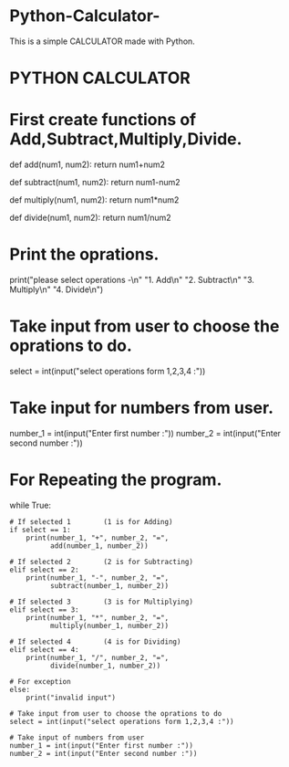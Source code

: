 # Python-Calculator-
This is a simple CALCULATOR made with Python.
# PYTHON CALCULATOR

# First create functions of Add,Subtract,Multiply,Divide.
def add(num1, num2):
    return num1+num2


def subtract(num1, num2):
    return num1-num2


def multiply(num1, num2):
    return num1*num2


def divide(num1, num2):
    return num1/num2

# Print the oprations.
print("please select operations -\n"
      "1. Add\n"
      "2. Subtract\n"
      "3. Multiply\n"
      "4. Divide\n")

# Take input from user to choose the oprations to do.
select = int(input("select operations form 1,2,3,4 :"))

# Take input for numbers from user.
number_1 = int(input("Enter first number :"))
number_2 = int(input("Enter second number :"))

# For Repeating the program.
while True:

    # If selected 1        (1 is for Adding)
    if select == 1:
        print(number_1, "+", number_2, "=",
              add(number_1, number_2))

    # If selected 2        (2 is for Subtracting)
    elif select == 2:
        print(number_1, "-", number_2, "=",
              subtract(number_1, number_2))

    # If selected 3        (3 is for Multiplying)
    elif select == 3:
        print(number_1, "*", number_2, "=",
              multiply(number_1, number_2))

    # If selected 4        (4 is for Dividing)
    elif select == 4:
        print(number_1, "/", number_2, "=",
              divide(number_1, number_2))

    # For exception 
    else:
        print("invalid input")

    # Take input from user to choose the oprations to do
    select = int(input("select operations form 1,2,3,4 :"))

    # Take input of numbers from user 
    number_1 = int(input("Enter first number :"))
    number_2 = int(input("Enter second number :"))

